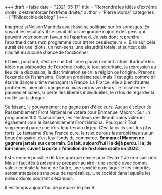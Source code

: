 +++
draft       = false
date        = "2021-05-17"
title       = "Reprendre les idées d’extrême droite, c’est renforcer l’extrême droite."
author      = "Pierre Morsa"
categories  = [ "Philosophie de blog" ]
+++

Imaginez si Nelson Mandela avait basé sa politique sur les sondages. En voyant les résultats, il se serait dit « Une grande majorité des gens qui peuvent voter sont en faveur de l’apartheid. Je vais donc reprendre l’apartheid dans mon programme pour attirer ces électeurs ». Bien sûr, cela aurait été une idiotie, un non-sens, une absurdité totale, et surtout cela n’aurait eu aucune chance de fonctionner.

Et bien, pourtant, c’est ce que fait notre gouvernement actuel. Il adopte les idées nauséabondes de l’extrême droite, le tout sécuritaire, la répression au lieu de la discussion, la discrimination selon la religion ou l’origine. Prenons l’exemple de l’islamisme. C’est un problème réel, mais il est agité comme s’il était le danger ultime menaçant la France. La France, elle a bien d’autres problèmes, bien plus dangereux, mais moins vendeurs : le fossé entre pauvres et riches, la perte des libertés individuelles, le refus de regarder la réalité sur la drogue.

Se faisant, le gouvernement ne gagne pas d’électeurs. Aucun électeur du Rassemblement Front National ne votera pour Emmanuel Macron. Sur un programme 100 % sécuritaire, les électeurs des Républicains voteront également pour le Rassemblement Front National. Pourquoi ? Tout simplement parce que c’est leur terrain de jeu. C’est là où ils sont les plus forts. Le fantasme d’une France pure, le rejet de tous les problèmes sur un bouc émissaire, c’est leur fonds de commerce. **Emmanuel Macron ne gagnera jamais sur ce terrain. De fait, aujourd’hui il a déjà perdu. Il a, de lui-même, ouvert la porte à l’élection de l’extrême droite en 2022.**

Est-il encore possible de faire quelque chose pour l’éviter ? Je n’en sais rien. Mais il faut dès à présent se préparer au pire : une société avec comme valeur centrale la haine de l’autre, une société dans laquelle les minorités seront attaquées sans peur de représailles. Une société dans laquelle les pires ordures pourront s’épanouir.

Il est temps aujourd’hui de préparer le plan B.
